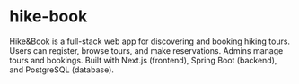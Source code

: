 # hike-book
Hike&amp;Book is a full-stack web app for discovering and booking hiking tours. Users can register, browse tours, and make reservations. Admins manage tours and bookings. Built with Next.js (frontend), Spring Boot (backend), and PostgreSQL (database).
